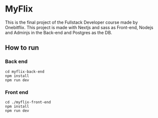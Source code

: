 # MyFlix

This is the final project of the Fullstack Developer course made by Onebitflix.
This project is made with Nextjs and sass as Front-end, Nodejs and Adminjs in the Back-end and Postgres as the DB.

## How to run

### Back end

```
cd myflix-back-end
npm install
npm run dev
```

### Front end

```
cd ./myflix-front-end
npm install
npm run dev
```
